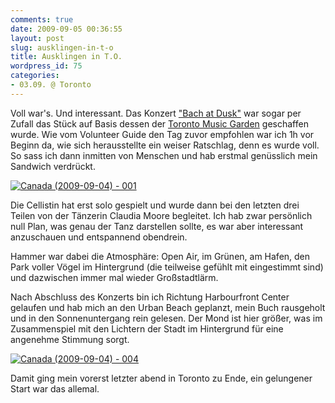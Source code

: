 ```yaml
---
comments: true
date: 2009-09-05 00:36:55
layout: post
slug: ausklingen-in-t-o
title: Ausklingen in T.O.
wordpress_id: 75
categories:
- 03.09. @ Toronto
---
```


Voll war's. Und interessant. Das Konzert ["Bach at Dusk"](http://www.harbourfrontcentre.com/whatson/today.cfm?id=1168) war sogar per Zufall das Stück auf Basis dessen der [Toronto Music Garden](http://www.toronto.ca/parks/music_index.htm) geschaffen wurde. Wie vom Volunteer Guide den Tag zuvor empfohlen war ich 1h vor Beginn da, wie sich herausstellte ein weiser Ratschlag, denn es wurde voll. So sass ich dann inmitten von Menschen und hab erstmal genüsslich mein Sandwich verdrückt.

[![Canada (2009-09-04) - 001](http://farm4.static.flickr.com/3482/3887559467_f554f3a956.jpg)](http://www.flickr.com/photos/walsweer/3887559467/)

Die Cellistin hat erst solo gespielt und wurde dann bei den letzten drei Teilen von der Tänzerin Claudia Moore begleitet. Ich hab zwar persönlich null Plan, was genau der Tanz darstellen sollte, es war aber interessant anzuschauen und entspannend obendrein.

Hammer war dabei die Atmosphäre: Open Air, im Grünen, am Hafen, den Park voller Vögel im Hintergrund (die teilweise gefühlt mit eingestimmt sind) und dazwischen immer mal wieder Großstadtlärm.

Nach Abschluss des Konzerts bin ich Richtung Harbourfront Center gelaufen und hab mich an den Urban Beach geplanzt, mein Buch rausgeholt und in den Sonnenuntergang rein gelesen. Der Mond ist hier größer, was im Zusammenspiel mit den Lichtern der Stadt im Hintergrund für eine angenehme Stimmung sorgt.

[![Canada (2009-09-04) - 004](http://farm3.static.flickr.com/2651/3887560087_520bcdbb9a.jpg)](http://www.flickr.com/photos/walsweer/3887560087/)

Damit ging mein vorerst letzter abend in Toronto zu Ende, ein gelungener Start war das allemal.
